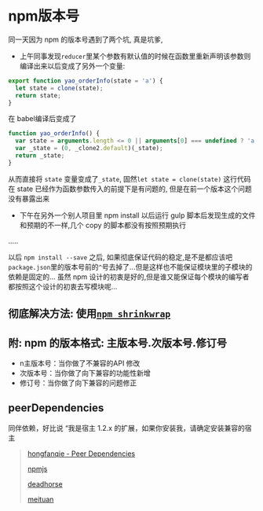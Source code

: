 # npm版本号

同一天因为 npm 的版本号遇到了两个坑, 真是坑爹,

* 上午同事发现`reducer`里某个参数有默认值的时候在函数里重新声明该参数则编译出来以后变成了另外一个变量:

```javascript
export function yao_orderInfo(state = 'a') {
  let state = clone(state);
  return state;
}
```

在 babel编译后变成了

```javascript
function yao_orderInfo() {
  var state = arguments.length <= 0 || arguments[0] === undefined ? 'a'
  var _state = (0, _clone2.default)(_state);
  return _state;
}
```

从而直接将 `state` 变量变成了`_state`, 固然`let state = clone(state)` 这行代码在 state 已经作为函数参数传入的前提下是有问题的, 但是在前一个版本这个问题没有暴露出来

* 下午在另外一个别人项目里 npm install 以后运行 gulp 脚本后发现生成的文件和预期的不一样,几个 copy 的脚本都没有按照预期执行

.....

以后 `npm install --save` 之后, 如果彻底保证代码的稳定,是不是都应该吧 `package.json`里的版本号前的`^`号去掉了...但是这样也不能保证模块里的子模块的依赖是固定的...
虽然 npm 设计的初衷是好的,但是谁又能保证每个模块的编写者都按照这个设计的初衷去写模块呢...

## 彻底解决方法: 使用[`npm shrinkwrap`](https://docs.npmjs.com/cli/shrinkwrap)

## 附: npm 的版本格式: 主版本号.次版本号.修订号

* n主版本号：当你做了不兼容的API 修改
* 次版本号：当你做了向下兼容的功能性新增
* 修订号：当你做了向下兼容的问题修正

## peerDependencies

同伴依赖，好比说 “我是宿主 1.2.x 的扩展，如果你安装我，请确定安装兼容的宿主

> [hongfanqie - Peer Dependencies](https://github.com/hongfanqie/peer-dependencies)
>
> [npmjs](https://www.npmjs.com/package/semver)
>
> [deadhorse](http://deadhorse.me/nodejs/2014/04/27/semver-in-nodejs.html)
>
> [meituan](http://tech.meituan.com/npm-shrinkwrap.html)

